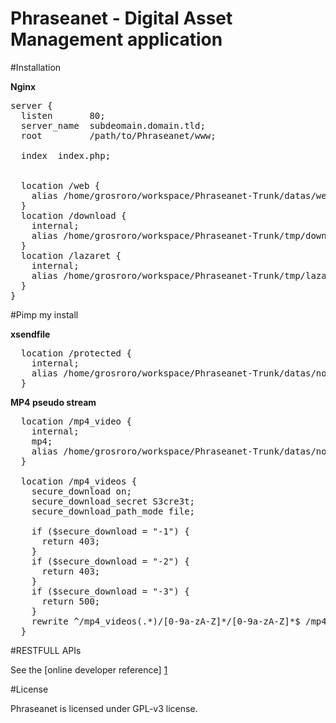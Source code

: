 Phraseanet - Digital Asset Management application
=================================================

#Installation

**Nginx**

<pre>
server {
  listen       80;
  server_name  subdeomain.domain.tld;
  root         /path/to/Phraseanet/www;

  index  index.php;


  location /web {
    alias /home/grosroro/workspace/Phraseanet-Trunk/datas/web;
  }
  location /download {
    internal;
    alias /home/grosroro/workspace/Phraseanet-Trunk/tmp/download;
  }
  location /lazaret {
    internal;
    alias /home/grosroro/workspace/Phraseanet-Trunk/tmp/lazaret;
  }
}
</pre>

#Pimp my install

**xsendfile**
<pre>
  location /protected {
    internal;
    alias /home/grosroro/workspace/Phraseanet-Trunk/datas/noweb/;
  }
</pre>

**MP4 pseudo stream**
<pre>
  location /mp4_video {
    internal;
    mp4;
    alias /home/grosroro/workspace/Phraseanet-Trunk/datas/noweb/;
  }

  location /mp4_videos {
    secure_download on;
    secure_download_secret S3cre3t;
    secure_download_path_mode file;

    if ($secure_download = "-1") {
      return 403;
    }
    if ($secure_download = "-2") {
      return 403;
    }
    if ($secure_download = "-3") {
      return 500;
    }
    rewrite ^/mp4_videos(.*)/[0-9a-zA-Z]*/[0-9a-zA-Z]*$ /mp4_video$1 last;
  }
</pre>

#RESTFULL APIs

See the [online developer reference] [1]

#License

Phraseanet is licensed under GPL-v3 license.

[1]: http://developer.phraseanet.com/